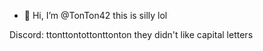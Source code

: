 - 👋 Hi, I’m @TonTon42
this is silly lol

Discord: ttonttontottonttonton
they didn't like capital letters
<!---
TonTon42/TonTon42 is a ✨ special ✨ repository because its `README.md` (this file) appears on your GitHub profile.
You can click the Preview link to take a look at your changes.
--->
